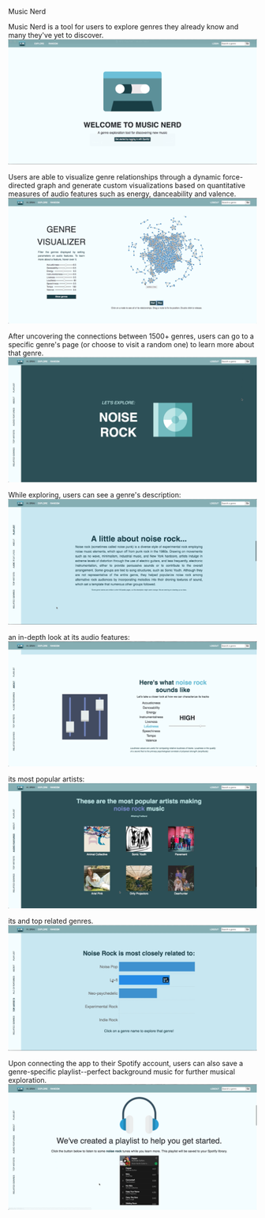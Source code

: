 Music Nerd

Music Nerd is a tool for users to explore genres they already know and many they've yet to discover. 
![alt text](https://github.com/briafincher/music-nerd/blob/master/screenshots/home.png)

Users are able to visualize genre relationships through a dynamic force-directed graph and generate custom visualizations based on quantitative measures of audio features such as energy, danceability and valence. 
![alt text](https://github.com/briafincher/music-nerd/blob/master/screenshots/map.png)

After uncovering the connections between 1500+ genres, users can go to a specific genre's page (or choose to visit a random one) to learn more about that genre.
![alt text](https://github.com/briafincher/music-nerd/blob/master/screenshots/genre.png)

While exploring, users can see a genre's description:
![alt text](https://github.com/briafincher/music-nerd/blob/master/screenshots/description.png)

an in-depth look at its audio features:
![alt text](https://github.com/briafincher/music-nerd/blob/master/screenshots/features.png)

its most popular artists:
![alt text](https://github.com/briafincher/music-nerd/blob/master/screenshots/artists.png)

its and top related genres.
![alt text](https://github.com/briafincher/music-nerd/blob/master/screenshots/related.png)

Upon connecting the app to their Spotify account, users can also save a genre-specific playlist--perfect background music for further musical exploration.
![alt text](https://github.com/briafincher/music-nerd/blob/master/screenshots/playlist.png)

